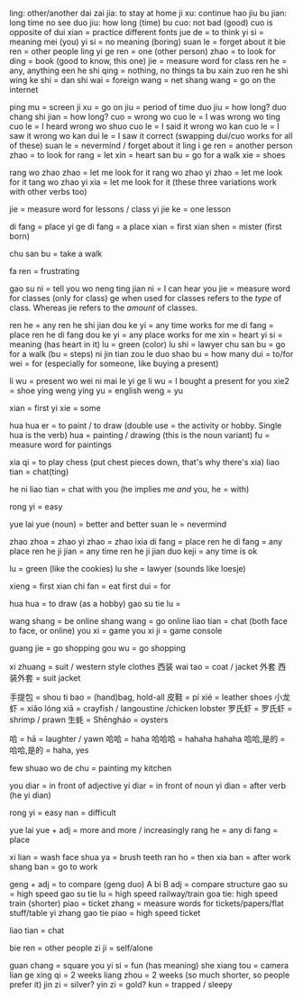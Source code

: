 ling: other/another
dai zai jia: to stay at home
ji xu: continue
hao jiu bu jian: long time no see
duo jiu: how long (time)
bu cuo: not bad (good)
cuo is opposite of dui
xian = practice different fonts
jue de = to think
yi si = meaning
mei (you) yi si = no meaning (boring)
suan le = forget about it
bie ren = other people
ling yi ge ren = one (other person)
zhao = to look for
ding = book (good to know, this one)
jie = measure word for class
ren he = any, anything
een he shi qing = nothing, no things
ta bu xain zuo ren he shi wing
ke shi = dan shi
wai = foreign
wang = net
shang wang = go on the internet

ping mu = screen
ji xu = go on
jiu = period of time
duo jiu = how long?
duo chang shi jian = how long? 
cuo = wrong
wo cuo le = I was wrong
wo ting cuo le = I heard wrong
wo shuo cuo le = I said it wrong
wo kan cuo le = I saw it wrong
wo kan dui le = I saw it correct (swapping dui/cuo works for all of these)
suan le = nevermind / forget about it
ling i ge ren = another person
zhao = to look for
rang = let
xin = heart
san bu = go for a walk
xie = shoes

rang wo zhao zhao = let me look for it
rang wo zhao yi zhao = let me look for it
tang wo zhao yi xia = let me look for it
(these three variations work with other verbs too)

jie = measure word for lessons / class
yi jie ke = one lesson

di fang = place
yi ge di fang = a place
xian = first
xian shen = mister (first born)

chu san bu = take a walk

fa ren = frustrating

gao su ni = tell you
wo neng ting jian ni = I can hear you
jie = measure word for classes (only for class)
ge when used for classes refers to the _type_ of class. Whereas jie refers to the _amount_ of classes.

ren he = any
ren he shi jian dou ke yi = any time works for me
di fang = place
ren he di fang dou ke yi = any place works for me
xin = heart
yi si = meaning (has heart in it)
lu = green (color)
lu shi = lawyer
chu san bu = go for a walk (bu = steps)
ni jin tian zou le duo shao bu = how many
dui = to/for
wei = for (especially for someone, like buying a present)

li wu = present
wo wei ni mai le yi ge li wu = I bought a present for you
xie2 = shoe
ying weng ying yu = english
weng = yu

xian = first
yi xie = some

hua hua er = to paint / to draw (double use = the activity or hobby. Single hua is the verb)
hua = painting / drawing (this is the noun variant)
fu = measure word for paintings

xia qi = to play chess (put chest pieces down, that's why there's xia)
liao tian = chat(ting)

he ni liao tian = chat with you (he implies me _and_ you, he = with)

rong yi = easy

yue lai yue (noun) = better and better
suan le = nevermind

zhao zhoa = zhao yi zhao = zhao ixia
di fang = place
ren he di fang = any place
ren he ji jian = any time 
ren he ji jian duo keji = any time is ok

lu = green (like the cookies)
lu she = lawyer (sounds like loesje)

xieng = first
xian chi fan = eat first
dui = for

hua hua = to draw (as a hobby)
gao su tie lu = 

wang shang = be online
shang wang = go online
liao tian = chat (both face to face, or online)
you xi = game
you xi ji = game console

guang jie = go shopping
gou wu = go shopping

xi zhuang = suit / western style clothes 西装
wai tao = coat / jacket 外套
西装外套 = suit jacket

手提包 = shou ti bao = (hand)bag, hold-all
皮鞋 = pí xié = leather shoes
小龙虾 = xiǎo lóng xiā = crayfish / langoustine /chicken lobster
罗氏虾 = 罗氏虾 = shrimp / prawn
生蚝 = Shēngháo = oysters

哈 = hā = laughter / yawn
哈哈 = haha
哈哈哈 = hahaha
hahaha
哈哈,是的 = 哈哈,是的 = haha, yes

few shuao wo de chu = painting my kitchen

you diar = in front of adjective
yi diar = in front of noun 
yi dian = after verb (he yi dian)

rong yi = easy
nan = difficult

yue lai yue + adj = more and more / increasingly
rang he = any
di fang = place

xi lian = wash face
shua ya = brush teeth
ran ho = then
xia ban = after work
shang ban = go to work

geng + adj = to compare (geng duo)
A bi B adj = compare structure
gao su = high speed
gao su tie lu = high speed railway/train 
goa tie: high speed train (shorter)
piao = ticket
zhang = measure words for tickets/papers/flat stuff/table
yi zhang gao tie piao = high speed ticket

liao tian = chat

bie ren = other people
zi ji = self/alone

guan chang = square
you yi si = fun (has meaning)
she xiang tou = camera
lian ge xing qi = 2 weeks
liang zhou = 2 weeks (so much shorter, so people prefer it)
jin zi = silver?
yin zi = gold?
kun = trapped / sleepy



